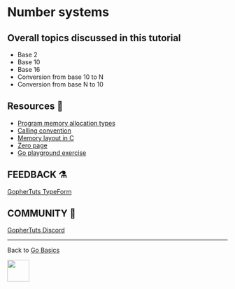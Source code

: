 # Number systems

## Overall topics discussed in this tutorial

- Base 2
- Base 10
- Base 16
- Conversion from base 10 to N
- Conversion from base N to 10

## Resources 💎

- [Program memory allocation types](https://wiki.osdev.org/Program_Memory_Allocation_Types)
- [Calling convention](https://wiki.osdev.org/Calling_Convention)
- [Memory layout in C](https://www.geeksforgeeks.org/memory-layout-of-c-program/)
- [Zero page](https://en.wikipedia.org/wiki/Zero_page)
- [Go playground exercise](https://play.golang.org/p/RzAfXqZ6XiY)

## FEEDBACK ⚗

[GopherTuts TypeForm](https://gophertuts.typeform.com/to/j2CJmC)

## COMMUNITY 🙌

[GopherTuts Discord](https://discord.gg/4sgecdh)

---

Back to
[Go Basics](https://github.com/gophertuts/go-basics)

<img src="https://github.com/gophertuts/go-basics/raw/master/gophertuts.svg?sanitize=true" width="50px"/>
